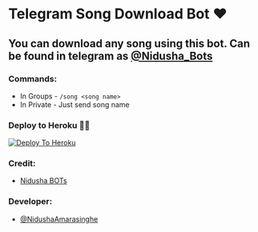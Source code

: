 # Telegram Song Download Bot ❤

## You can download any song using this bot. Can be found in telegram as [@Nidusha_Bots](https://t.me/Nidusha_Bots)

### Commands:
- In Groups - `/song <song name>`
- In Private - Just send song name

### Deploy to Heroku 🏃‍♂

[![Deploy To Heroku](https://www.herokucdn.com/deploy/button.svg)]()

### Credit:

- [Nidusha BOTs](https://t.me/Nidusha_Bots)

### Developer:

- [@NidushaAmarasinghe](https://t.me/NidushaAmarasinghe)
